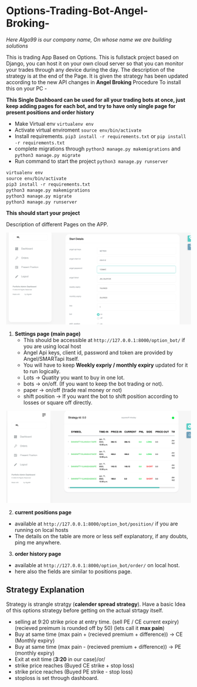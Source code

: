 # Options-Trading-Bot-Angel-Broking-

*Here Algo99 is our company name, On whose name we are building solutions*

This is trading App Based on Options. This is fullstack project based on Django, you can host it on your own cloud server so that you can monitor your trades through any device during the day. The description of the strategy is at the end of the Page.
It is given the strategy has been updated according to the new API changes in **Angel Broking**
Procedure To install this on your PC -


**This Single Dashboard can be used for all your trading bots at once, just keep adding pages for each bot, and try to have only single page for present positions and order history**


 - Make Virtual env `virtualenv env`
 - Activate virtual enviroment `source env/bin/activate`
 - Install requirements. `pip3 install -r requirements.txt` or `pip install -r requirements.txt`
 - complete migrations through `python3 manage.py makemigrations` and `python3 manage.py migrate`
 - Run command to start the project `python3 manage.py runserver`

```
virtualenv env
source env/bin/activate
pip3 install -r requirements.txt
python3 manage.py makemigrations
python3 manage.py migrate
python3 manage.py runserver
```



**This should start your project** 

Description of different Pages on the APP.

![Alt text](https://github.com/sudhanshu8833/Options-Trading-Bot-Angel-Broking-/blob/main/dashboard.png)

1. **Settings page (main page)**
   - This should be accessible at `http://127.0.0.1:8000/option_bot/` if you are using local host
   - Angel Api keys, client id, password and token are provided by Angel/SMARTapi Itself.
   - You will have to keep **Weekly expriy / monthly expiry** updated for it to run logically.
   - Lots -> Quatity you want to buy in one lot.
   - bots -> on/off. (If you want to keep the bot trading or not).
   - paper -> on/off (trade real money or not)
   - shift position -> If you want the bot to shift position according to losses or square off directly.



![Alt text](https://github.com/sudhanshu8833/Options-Trading-Bot-Angel-Broking-/blob/main/positions.png)

2. **current positions page**
  - available at `http://127.0.0.1:8000/option_bot/position/` if you are running on local hosts
  - The details on the table are more or less self explanatory, if any doubts, ping me anywhere.

3. **order history page**
  - available at `http://127.0.0.1:8000/option_bot/order/` on local host.
  - here also the fields are similar to positions page.






## Strategy Explanation

Strategy is strangle stratgy (**calender spread strategy**). Have a basic Idea of this options strategy before getting on the actual strtagy itself.

- selling at 9:20 strike price at entry time. (sell PE / CE current expiry) (recieved preimum is rounded off by 50) (lets call it **max pain**)
- Buy at same time (max pain + (recieved premium + difference)) → CE (Monthly expiry)
- Buy at same time (max pain - (recieved premium + difference)) → PE (monthly expiry)
- Exit at exit time (**3:20** in our case)/or/
- strike price reaches (Buyed CE strike + stop loss)
- strike price reaches (Buyed PE strike - stop loss)
- stoploss is set through dashboard.



